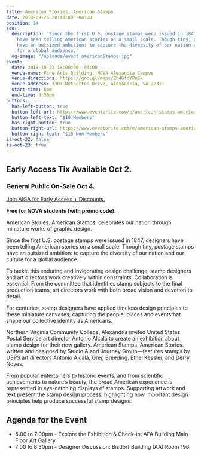 ```yaml
---
title: American Stories, American Stamps
date: 2018-09-26 20:40:00 -04:00
position: 14
seo:
  description: 'Since the first U.S. postage stamps were issued in 1847, designers
    have been telling American stories on a small scale. Though tiny, postage stamps
    have an outsized ambition: to capture the diversity of our nation and our culture
    for a global audience.'
  og-image: "/uploads/event_americanStamps.jpg"
event:
  date: 2018-10-23 18:00:00 -04:00
  venue-name: Fine Arts Building, NOVA Alexandia Campus
  venue-directions: https://goo.gl/maps/Zb4GfdYPnSk
  venue-address: 3301 Netherton Drive, Alexandria, VA 22311
  start-time: 6pm
  end-time: 8:30pm
buttons:
  has-left-button: true
  button-left-url: https://www.eventbrite.com/e/american-stamps-american-stories-tickets-50828278750
  button-left-text: "$10 Members"
  has-right-button: true
  button-right-url: https://www.eventbrite.com/e/american-stamps-american-stories-tickets-50828278750
  button-right-text: "$15 Non-Members"
is-oct-22: false
is-oct-23: true
---
```


## Early Access Tix Available Oct 2. 
### General Public On-Sale Oct 4.
[Join AIGA for Early Access + Discounts.](http://dc.aiga.org/membership/membership-rates/)

**Free for NOVA students (with promo code).**

American Stories. American Stamps. celebrates our nation through miniature works of graphic design.

Since the first U.S. postage stamps were issued in 1847, designers have been telling American stories on a small scale. Though tiny, postage stamps have an outsized ambition: to capture the diversity of our nation and our culture for a global audience.

To tackle this enduring and invigorating design challenge, stamp designers and art directors work creatively within constraints. Collaboration is essential. From the committee that identifies stamp subjects to the final production teams, art directors work with both broad vision and devotion to detail.

For centuries, stamp designers have applied timeless design principles to these miniature canvases, capturing the people, places and eventsthat shape our collective identity as Americans.

Northern Virginia Community College, Alexandria invited United States Postal Service art director Antonio Alcalá
to create an exhibition about stamp design for their new gallery. American Stamps. American Stories. written and designed by Studio A and Journey Group—features stamps by USPS art directors Antonio Alcalá, Greg Breeding, Ethel Kessler, and Derry Noyes.

From popular entertainers to historic events, and from scientific achievements to nature’s beauty, the broad American experience is represented in eye-catching displays of stamps. Supporting artwork and text present the stamp design process, highlighting how important design principles help produce successful stamp designs.

## Agenda for the Event 

* 6:00 to 7:00pm - Explore the Exhibition & Check-in: AFA Building Main Floor Art Gallery
* 7:00 to 8:30pm - Designer Discussion: Bisdorf Building (AA) Room 196
